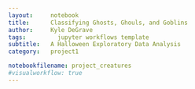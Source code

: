 ```yaml
---
layout:     notebook
title:      Classifying Ghosts, Ghouls, and Goblins
author:     Kyle DeGrave
tags: 		  jupyter workflows template
subtitle:   A Halloween Exploratory Data Analysis
category:   project1

notebookfilename: project_creatures
#visualworkflow: true
---
```


